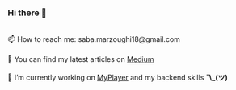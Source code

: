 ### Hi there 👋
<br/>
<!-- <a href="https://github.com/fatemehmarzoughi/fatemehmarzoughi/raw/main/CV.pdf">
 📄 My Resume
</a><a>¯\_(ツ)<a/> -->
<!-- <br/><br/> -->
<!-- <a href="https://www.linkedin.com/in/fatemeh-m-ab1031186/"> -->
<!-- 👩🏼‍💻 My LinkedIn -->
<!--  </a><b>¯\_(ツ)</b><br/><br/> -->
📫 How to reach me: saba.marzoughi18@gmail.com
<br/><br/>
📖 You can find my latest articles on <a href="https://medium.com/@fatemehmarzoughi">Medium</a><br/><br/>
🌱 I’m currently working on <a href="https://github.com/fatemehmarzoughi/MyPlayer">MyPlayer<a/> and my backend skills </a><b>¯\_(ツ)</b><br/><br/>

<!--
**fatemehmarzoughi/fatemehmarzoughi** is a ✨ _special_ ✨ repository because its `README.md` (this file) appears on your GitHub profile.

Here are some ideas to get you started:

- 🔭 I’m currently working on ...
- 🌱 I’m currently learning ...
- 👯 I’m looking to collaborate on ...
- 🤔 I’m looking for help with ...
- 💬 Ask me about ...
- 📫 How to reach me: ...
- 😄 Pronouns: ...
- ⚡ Fun fact: ...
-->
